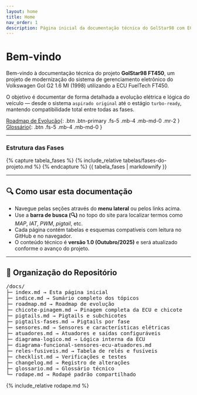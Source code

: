```yaml
---
layout: home
title: Home
nav_order: 1
description: Página inicial da documentação técnica do GolStar98 com ECU FuelTech FT450
---
```


# Bem-vindo

Bem-vindo à documentação técnica do projeto **GolStar98 FT450**, um projeto de modernização do sistema de gerenciamento eletrônico do Volkswagen Gol G2 1.6 MI (1998) utilizando a ECU FuelTech FT450.

O objetivo é documentar de forma detalhada a evolução elétrica e lógica do veículo — desde o sistema `aspirado original` até o estágio `turbo-ready`, mantendo compatibilidade total entre todas as fases.

[Roadmap de Evolução](roadamap){: .btn .btn-primary .fs-5 .mb-4 .mb-md-0 .mr-2 }
[Glossário](glossario){: .btn .fs-5 .mb-4 .mb-md-0 }

---

### Estrutura das Fases

{% capture tabela_fases %}
{% include_relative tabelas/fases-do-projeto.md %}
{% endcapture %}
{{ tabela_fases | markdownify }}

---

## 🔍 Como usar esta documentação

- Navegue pelas seções através do **menu lateral** ou pelos links acima.  
- Use a **barra de busca (🔍)** no topo do site para localizar termos como *MAP*, *IAT*, *PWM*, *pigtail*, etc.  
- Cada página contém tabelas e esquemas compatíveis com leitura no GitHub e no navegador.  
- O conteúdo técnico é **versão 1.0 (Outubro/2025)** e será atualizado conforme o avanço do projeto.

---

## 🧱 Organização do Repositório

<pre>
/docs/
├─ index.md → Esta página inicial
├─ indice.md → Sumário completo dos tópicos
├─ roadmap.md → Roadmap de evolução
├─ chicote-pinagem.md → Pinagem completa da ECU e chicote
├─ pigtails.md → Pigtails e subchicotes
├─ pigtails-fases.md → Pigtails por fase
├─ sensores.md → Sensores e características elétricas
├─ atuadores.md → Atuadores e saídas configuráveis
├─ diagrama-logico.md → Lógica interna da ECU
├─ diagrama-funcional-sensores-ecu-atuadores.md
├─ reles-fusiveis.md → Tabela de relés e fusíveis
├─ checklist.md → Verificações e testes
├─ changelog.md → Registro de alterações
├─ glossario.md → Glossário técnico
└─ rodape.md → Rodapé padrão compartilhado
</pre>

{% include_relative rodape.md %}
